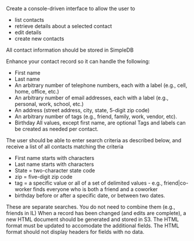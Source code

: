 Create a console-driven interface to allow the user to 
 - list contacts
 - retrieve details about a selected contact
 - edit details
 - create new contacts

All contact information should be stored in SimpleDB

Enhance your contact record so it can handle the following:
 - First name
 - Last name
 - An arbitrary number of telephone numbers, each with a label (e.g., cell, home, office, etc.)
 - An arbitrary number of email addresses, each with a label (e.g., personal, work, school, etc.)
 - An address (street address, city, state, 5-digit zip code)
 - An arbitrary number of tags (e.g., friend, family, work, vendor, etc). 
 - Birthday
All values, except first name, are optional
Tags and labels can be created as needed per contact. 

The user should be able to enter search criteria as described below, and receive a list of all contacts matching the criteria
 - First name starts with characters
 - Last name starts with characters
 - State = two-character state code
 - zip = five-digit zip code
 - tag = a specific value or all of a set of delimited values - e.g., friend|co-worker finds everyone who is both a friend and a coworker
 - birthday before or after a specific date, or between two dates.


These are separate searches. You do not need to combine them (e.g., friends in IL)
When a record has been changed (and edits are complete), a new HTML document should be generated and stored in S3. 
The HTML format must be updated to accomodate the additional fields.
The HTML format should not display headers for fields with no data.
